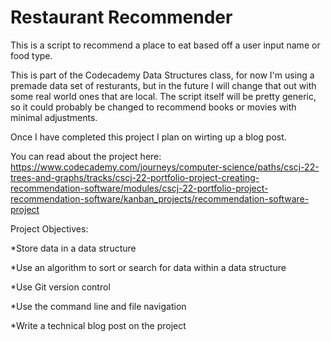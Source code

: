 # Restaurant Recommender
This is a script to recommend a place to eat based off a user input name or food type. 

This is part of the Codecademy Data Structures class, for now I'm using a premade data set of resturants, but in the future I will change that out with some real world ones that are local. The script itself will be pretty generic, so it could probably be changed to recommend books or movies with minimal adjustments.

Once I have completed this project I plan on wirting up a blog post.

You can read about the project here: https://www.codecademy.com/journeys/computer-science/paths/cscj-22-trees-and-graphs/tracks/cscj-22-portfolio-project-creating-recommendation-software/modules/cscj-22-portfolio-project-recommendation-software/kanban_projects/recommendation-software-project


Project Objectives:

*Store data in a data structure

*Use an algorithm to sort or search for data within a data structure

*Use Git version control

*Use the command line and file navigation

*Write a technical blog post on the project
